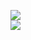 [![](https://img.shields.io/badge/Made%20With-Github%20Spray-lightgrey.svg?style=for-the-badge&logo=github)](https://github.com/Annihil/github-spray#1752)  
[![](https://i.imgur.com/2DrTn0Z.gif)](https://github.com/Annihil/github-spray)